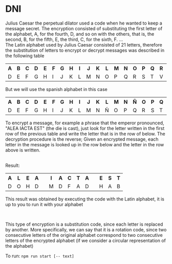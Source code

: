 # DNI

Julius Caesar the perpetual dilator used a code when he wanted to keep a message secret. The encryption consisted of substituting the first letter of the alphabet, A, for the fourth, D, and so on with the others, that is, the second, B, for the fifth, E, the third, C, for the sixth, F. ...
<br>
The Latin alphabet used by Julius Caesar consisted of 21 letters, therefore the substitution of letters to encrypt or decrypt messages was described in the following table

<table>
  <tr>
    <th>A</th> 
    <th>B</th> 
    <th>C</th> 
    <th>D</th> 
    <th>E</th> 
    <th>F</th> 
    <th>G</th> 
    <th>H</th> 
    <th>I</th> 
    <th>J</th> 
    <th>K</th> 
    <th>L</th> 
    <th>M</th> 
    <th>N</th> 
    <th>O</th> 
    <th>P</th> 
    <th>Q</th> 
    <th>R</th> 
    <th>S</th> 
    <th>T</th> 
    <th>U</th> 
    <th>V</th> 
  </tr>
  <tr>
    <td>D</td> 
    <td>E</td> 
    <td>F</td> 
    <td>G</td> 
    <td>H</td> 
    <td>I</td> 
    <td>J</td> 
    <td>K</td> 
    <td>L</td> 
    <td>M</td> 
    <td>N</td> 
    <td>O</td> 
    <td>P</td> 
    <td>Q</td> 
    <td>R</td> 
    <td>S</td> 
    <td>T</td> 
    <td>V</td> 
    <td>A</td> 
    <td>B</td> 
    <td>C</td> 
  </tr>
</table>

But we will use the spanish alphabet in this case

<table>
  <tr>
    <th>A</th> 
    <th>B</th> 
    <th>C</th> 
    <th>D</th> 
    <th>E</th> 
    <th>F</th> 
    <th>G</th> 
    <th>H</th> 
    <th>I</th> 
    <th>J</th> 
    <th>K</th> 
    <th>L</th> 
    <th>M</th> 
    <th>N</th> 
    <th>Ñ</th>
    <th>O</th> 
    <th>P</th> 
    <th>Q</th> 
    <th>R</th> 
    <th>S</th> 
    <th>T</th> 
    <th>U</th> 
    <th>V</th> 
    <th>W</th> 
    <th>X</th> 
    <th>Y</th> 
    <th>Z</th> 
  </tr>
  <tr>
    <td>D</td> 
    <td>E</td> 
    <td>F</td> 
    <td>G</td> 
    <td>H</td> 
    <td>I</td> 
    <td>J</td> 
    <td>K</td> 
    <td>L</td> 
    <td>M</td> 
    <td>N</td> 
    <td>Ñ</td> 
    <td>O</td> 
    <td>P</td> 
    <td>Q</td> 
    <td>R</td> 
    <td>S</td> 
    <td>T</td> 
    <td>V</td> 
    <td>W</td> 
    <td>X</td> 
    <td>Y</td> 
    <td>Z</td> 
    <td>A</td> 
    <td>B</td> 
    <td>C</td> 
  </tr>
</table>

To encrypt a message, for example a phrase that the emperor pronounced, "ALEA IACTA EST" (the die is cast), just look for the letter written in the first row of the previous table and write the letter that is in the row of below. The decryption procedure is the reverse; Given an encrypted message, each letter in the message is looked up in the row below and the letter in the row above is written.

<br>
Result:

<table>
  <tr>
    <th>A</th> 
    <th>L</th> 
    <th>E</th> 
    <th>A</th> 
    <th></th> 
    <th>I</th> 
    <th>A</th> 
    <th>C</th> 
    <th>T</th> 
    <th>A</th> 
    <th></th> 
    <th>E</th> 
    <th>S</th> 
    <th>T</th> 
  </tr>
  <tr>
    <td>D</td> 
    <td>O</td> 
    <td>H</td> 
    <td>D</td> 
    <td></td> 
    <td>M</td> 
    <td>D</td> 
    <td>F</td> 
    <td>A</td> 
    <td>D</td> 
    <td></td> 
    <td>H</td> 
    <td>A</td> 
    <td>B</td> 
  </tr>
</table>

This result was obtained by executing the code with the Latin alphabet, it is up to you to run it with your alphabet

<br>

This type of encryption is a substitution code, since each letter is replaced by another. More specifically, we can say that it is a rotation code, since two consecutive letters of the original alphabet correspond to two consecutive letters of the encrypted alphabet (if we consider a circular representation of the alphabet)

To run: `npm run start [-- text]`
